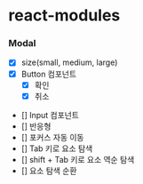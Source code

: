 # react-modules

### Modal

- [x] size(small, medium, large)
- [x] Button 컴포넌트
  - [x] 확인
  - [x] 취소
- [] Input 컴포넌트
- [] 반응형
- [] 포커스 자동 이동
- [] Tab 키로 요소 탐색
- [] shift + Tab 키로 요소 역순 탐색
- [] 요소 탐색 순환
